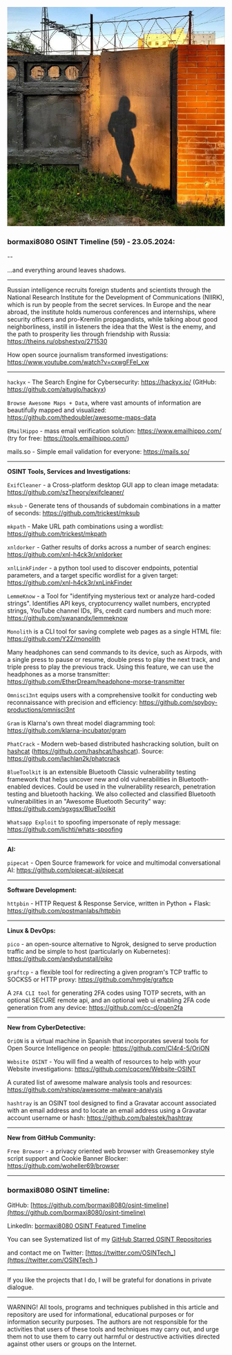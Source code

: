 ![alt text](img/59.jpg)

### bormaxi8080 OSINT Timeline (59) - 23.05.2024:

--

...and everything around leaves shadows.

----

Russian intelligence recruits foreign students and scientists through the National Research Institute for the Development of Communications (NIIRK), which is run by people from the secret services. In Europe and the near abroad, the institute holds numerous conferences and internships, where security officers and pro-Kremlin propagandists, while talking about good neighborliness, instill in listeners the idea that the West is the enemy, and the path to prosperity lies through friendship with Russia: https://theins.ru/obshestvo/271530

How open source journalism transformed investigations: https://www.youtube.com/watch?v=cxwgFFel_xw

----

```hackyx``` - The Search Engine for Cybersecurity: https://hackyx.io/ (GitHub: https://github.com/aituglo/hackyx)

```Browse Awesome Maps + Data```, where vast amounts of information are beautifully mapped and visualized: https://github.com/thedoubler/awesome-maps-data

```EMailHippo``` - mass email verification solution: https://www.emailhippo.com/ (try for free: https://tools.emailhippo.com/)

mails.so - Simple email validation for everyone: https://mails.so/

----

**OSINT Tools, Services and Investigations:**

```ExifCleaner``` - a Cross-platform desktop GUI app to clean image metadata: https://github.com/szTheory/exifcleaner/

```mksub``` - Generate tens of thousands of subdomain combinations in a matter of seconds: https://github.com/trickest/mksub

```mkpath``` - Make URL path combinations using a wordlist: https://github.com/trickest/mkpath

```xnldorker``` - Gather results of dorks across a number of search engines: https://github.com/xnl-h4ck3r/xnldorker

```xnlLinkFinder``` - a python tool used to discover endpoints, potential parameters, and a target specific wordlist for a given target: https://github.com/xnl-h4ck3r/xnLinkFinder

```LemmeKnow``` - a Tool for "identifying mysterious text or analyze hard-coded strings". Identifies API keys, cryptocurrency wallet numbers, encrypted strings, YouTube channel IDs, IPs, credit card numbers and much more: https://github.com/swanandx/lemmeknow

```Monolith``` is a CLI tool for saving complete web pages as a single HTML file: https://github.com/Y2Z/monolith

Many headphones can send commands to its device, such as Airpods, with a single press to pause or resume, double press to play the next track, and triple press to play the previous track. Using this feature, we can use the headphones as a morse transmitter: https://github.com/EtherDream/headphone-morse-transmitter

```Omnisci3nt``` equips users with a comprehensive toolkit for conducting web reconnaissance with precision and efficiency: https://github.com/spyboy-productions/omnisci3nt

```Gram``` is Klarna's own threat model diagramming tool: https://github.com/klarna-incubator/gram

```PhatCrack``` - Modern web-based distributed hashcracking solution, built on [hashcat](https://hashcat.net/hashcat/) (https://github.com/hashcat/hashcat). Source: https://github.com/lachlan2k/phatcrack

```BlueToolkit``` is an extensible Bluetooth Classic vulnerability testing framework that helps uncover new and old vulnerabilities in Bluetooth-enabled devices. Could be used in the vulnerability research, penetration testing and bluetooth hacking. We also collected and classified Bluetooth vulnerabilities in an "Awesome Bluetooth Security" way: https://github.com/sgxgsx/BlueToolkit

```Whatsapp Exploit``` to spoofing impersonate of reply message: https://github.com/lichti/whats-spoofing

----

**AI:**

```pipecat``` - Open Source framework for voice and multimodal conversational AI: https://github.com/pipecat-ai/pipecat

---

**Software Development:**

```httpbin``` - HTTP Request & Response Service, written in Python + Flask: https://github.com/postmanlabs/httpbin

----

**Linux & DevOps:**

```pico``` - an open-source alternative to Ngrok, designed to serve production traffic and be simple to host (particularly on Kubernetes): https://github.com/andydunstall/piko

```graftcp``` - a flexible tool for redirecting a given program's TCP traffic to SOCKS5 or HTTP proxy: https://github.com/hmgle/graftcp

A ```2FA CLI tool``` for generating 2FA codes using TOTP secrets, with an optional SECURE remote api, and an optional web ui enabling 2FA code generation from any device: https://github.com/cc-d/open2fa

----

**New from CyberDetective:**

```OriON``` is a virtual machine in Spanish that incorporates several tools for Open Source Intelligence on people: https://github.com/Cl4r4-5/OriON

```Website OSINT``` - You will find a wealth of resources to help with your Website investigations: https://github.com/cqcore/Website-OSINT

A curated list of awesome malware analysis tools and resources: https://github.com/rshipp/awesome-malware-analysis

```hashtray``` is an OSINT tool designed to find a Gravatar account associated with an email address and to locate an email address using a Gravatar account username or hash: https://github.com/balestek/hashtray

----

**New from GitHub Community:**

```Free Browser``` - a privacy oriented web browser with Greasemonkey style script support and Cookie Banner Blocker: https://github.com/woheller69/browser

----
### bormaxi8080 OSINT timeline:

GitHub: [https://github.com/bormaxi8080/osint-timeline](https://github.com/bormaxi8080/osint-timeline)

LinkedIn: [bormaxi8080 OSINT Featured Timeline](https://www.linkedin.com/in/osintech/details/featured/)

You can see Systematized list of my [GitHub Starred OSINT Repositories](https://github.com/bormaxi8080/osint-repos-list)

and contact me on Twitter: [https://twitter.com/OSINTech_](https://twitter.com/OSINTech_)

----

If you like the projects that I do, I will be grateful for donations in private dialogue.

----

WARNING! All tools, programs and techniques published in this article and repository are used for informational, educational purposes or for information security purposes. The authors are not responsible for the activities that users of these tools and techniques may carry out, and urge them not to use them to carry out harmful or destructive activities directed against other users or groups on the Internet.
